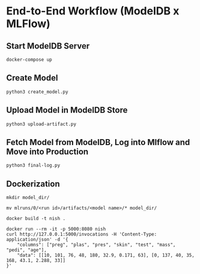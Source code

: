 # End-to-End Workflow (ModelDB x MLFlow)

## Start ModelDB Server

```
docker-compose up
```

## Create Model

```
python3 create_model.py
```

## Upload Model in ModelDB Store

```
python3 upload-artifact.py
```

## Fetch Model from ModelDB, Log into Mlflow and Move into Production

```
python3 final-log.py
```

## Dockerization

```
mkdir model_dir/

mv mlruns/0/<run id>/artifacts/<model name>/* model_dir/

docker build -t nish .

docker run --rm -it -p 5000:8080 nish
curl http://127.0.0.1:5000/invocations -H 'Content-Type: application/json' -d '{ 
    "columns": ["preg", "plas", "pres", "skin", "test", "mass", "pedi", "age"], 
    "data": [[10, 101, 76, 48, 180, 32.9, 0.171, 63], [0, 137, 40, 35, 168, 43.1, 2.288, 33]]
}'
```
